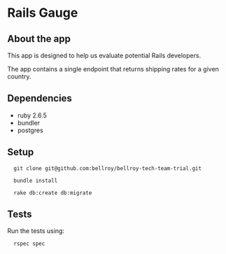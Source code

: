 # Rails Gauge

## About the app
This app is designed to help us evaluate potential Rails developers.

The app contains a single endpoint that returns shipping rates for a given country.

## Dependencies
* ruby 2.6.5
* bundler
* postgres

## Setup

```
  git clone git@github.com:bellroy/bellroy-tech-team-trial.git

  bundle install

  rake db:create db:migrate
```

## Tests

Run the tests using:
```
  rspec spec
```
